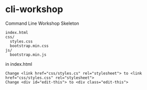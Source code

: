 cli-workshop
============
Command Line Workshop Skeleton

```
index.html
css/
  styles.css
  bootstrap.min.css
js/
  bootstrap.min.js
```

in index.html

    Change <link href="css/styles.cs" rel="stylesheet"> to <link href="css/styles.css" rel="stylesheet">
    Change <div id="edit-this"> to <div class="edit-this">



